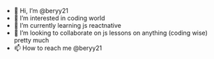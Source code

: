 - 👋 Hi, I’m @beryy21
- 👀 I’m interested in coding world
- 🌱 I’m currently learning js reactnative 
- 💞️ I’m looking to collaborate on js lessons on anything (coding wise) pretty much 
- 📫 How to reach me @beryy21

<!---
beryy21/beryy21 is a ✨ special ✨ repository because its `README.md` (this file) appears on your GitHub profile.
You can click the Preview link to take a look at your changes.
--->
